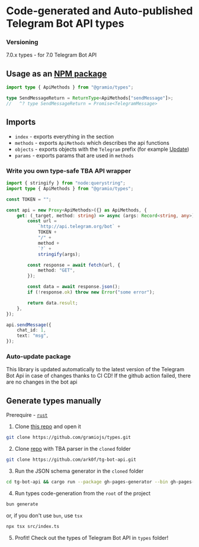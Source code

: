 # Code-generated and Auto-published Telegram Bot API types

### Versioning

7.0.x types - for 7.0 Telegram Bot API

## Usage as an [NPM package](https://www.npmjs.com/package/@gramio/types)

```ts
import type { ApiMethods } from "@gramio/types";

type SendMessageReturn = ReturnType<ApiMethods["sendMessage"]>;
//   ^? type SendMessageReturn = Promise<TelegramMessage>
```

## Imports

-   `index` - exports everything in the section
-   `methods` - exports `ApiMethods` which describes the api functions
-   `objects` - exports objects with the `Telegram` prefix (for example [Update](https://core.telegram.org/bots/api/#update))
-   `params` - exports params that are used in `methods`

### Write you own type-safe TBA API wrapper

```typescript
import { stringify } from "node:querystring";
import type { ApiMethods } from "@gramio/types";

const TOKEN = "";

const api = new Proxy<ApiMethods>({} as ApiMethods, {
    get: (_target, method: string) => async (args: Record<string, any>) => {
        const url =
            `http://api.telegram.org/bot` +
            TOKEN +
            "/" +
            method +
            `?` +
            stringify(args);

        const response = await fetch(url, {
            method: "GET",
        });

        const data = await response.json();
        if (!response.ok) throw new Error("some error");

        return data.result;
    },
});

api.sendMessage({
    chat_id: 1,
    text: "msg",
});
```

### Auto-update package

This library is updated automatically to the latest version of the Telegram Bot Api in case of changes thanks to CI CD!
If the github action failed, there are no changes in the bot api

## Generate types manually

Prerequire - [`rust`](https://www.rust-lang.org/)

1. Clone [this repo](https://github.com/gramiojs/types) and open it

```bash
git clone https://github.com/gramiojs/types.git
```

2. Clone [repo](https://github.com/ark0f/tg-bot-api) with TBA parser in the `cloned` folder

```bash
git clone https://github.com/ark0f/tg-bot-api.git
```

3. Run the JSON schema generator in the `cloned` folder

```bash
cd tg-bot-api && cargo run --package gh-pages-generator --bin gh-pages-generator -- dev && cd ..
```

4. Run types code-generation from the `root` of the project

```bash
bun generate
```

or, if you don't use `bun`, use `tsx`

```bash
npx tsx src/index.ts
```

5. Profit! Check out the types of Telegram Bot API in `types` folder!
